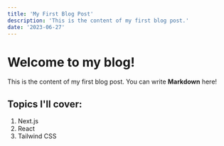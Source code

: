 ```yaml
---
title: 'My First Blog Post'
description: 'This is the content of my first blog post.'
date: '2023-06-27'
---
```


# Welcome to my blog!

This is the content of my first blog post. You can write **Markdown** here!

## Topics I'll cover:

1. Next.js
2. React
3. Tailwind CSS
